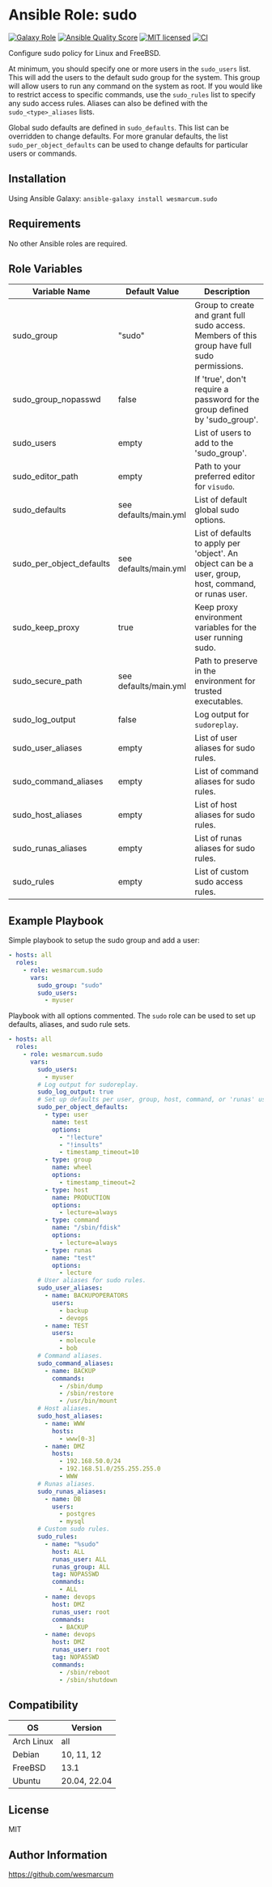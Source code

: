 Ansible Role: sudo
==================
[![Galaxy Role][badge-galaxy]][link-galaxy]
[![Ansible Quality Score][badge-quality]][link-galaxy]
[![MIT licensed][badge-license]][link-license]
[![CI][badge-gh-actions]][link-gh-actions]

Configure sudo policy for Linux and FreeBSD.

At minimum, you should specify one or more users in the `sudo_users` list. This will add the users to the default sudo group for the system. This group will allow users to run any command on the system as root. If you would like to restrict access to specific commands, use the `sudo_rules` list to specify any sudo access rules. Aliases can also be defined with the `sudo_<type>_aliases` lists.

Global sudo defaults are defined in `sudo_defaults`. This list can be overridden to change defaults. For more granular defaults, the list `sudo_per_object_defaults` can be used to change defaults for particular users or commands.

Installation
------------

Using Ansible Galaxy: `ansible-galaxy install wesmarcum.sudo`

Requirements
------------

No other Ansible roles are required.

Role Variables
--------------

| Variable Name            | Default Value         | Description                                                                                           |
|--------------------------|-----------------------|-------------------------------------------------------------------------------------------------------|
| sudo_group               | "sudo"                | Group to create and grant full sudo access. Members of this group have full sudo permissions.         |
| sudo_group_nopasswd      | false                 | If 'true', don't require a password for the group defined by 'sudo_group'.                            |
| sudo_users               | empty                 | List of users to add to the 'sudo_group'.                                                             |
| sudo_editor_path         | empty                 | Path to your preferred editor for `visudo`.                                                           |
| sudo_defaults            | see defaults/main.yml | List of default global sudo options.                                                                  |
| sudo_per_object_defaults | see defaults/main.yml | List of defaults to apply per 'object'. An object can be a user, group, host, command, or runas user. |
| sudo_keep_proxy          | true                  | Keep proxy environment variables for the user running sudo.                                           |
| sudo_secure_path         | see defaults/main.yml | Path to preserve in the environment for trusted executables.                                          |
| sudo_log_output          | false                 | Log output for `sudoreplay`.                                                                          |
| sudo_user_aliases        | empty                 | List of user aliases for sudo rules.                                                                  |
| sudo_command_aliases     | empty                 | List of command aliases for sudo rules.                                                               |
| sudo_host_aliases        | empty                 | List of host aliases for sudo rules.                                                                  |
| sudo_runas_aliases       | empty                 | List of runas aliases for sudo rules.                                                                 |
| sudo_rules               | empty                 | List of custom sudo access rules.                                                                     |

Example Playbook
----------------

Simple playbook to setup the sudo group and add a user:
```yaml
- hosts: all
  roles:
    - role: wesmarcum.sudo
      vars:
        sudo_group: "sudo"
        sudo_users:
          - myuser
```

Playbook with all options commented. The `sudo` role can be used to set up defaults, aliases, and sudo rule sets.
```yaml
- hosts: all
  roles:
    - role: wesmarcum.sudo
      vars:
        sudo_users:
          - myuser
        # Log output for sudoreplay.
        sudo_log_output: true
        # Set up defaults per user, group, host, command, or 'runas' user.
        sudo_per_object_defaults:
          - type: user
            name: test
            options:
              - "!lecture"
              - "!insults"
              - timestamp_timeout=10
          - type: group
            name: wheel
            options:
              - timestamp_timeout=2
          - type: host
            name: PRODUCTION
            options:
              - lecture=always
          - type: command
            name: "/sbin/fdisk"
            options:
              - lecture=always
          - type: runas
            name: "test"
            options:
              - lecture
        # User aliases for sudo rules.
        sudo_user_aliases:
          - name: BACKUPOPERATORS
            users:
              - backup
              - devops
          - name: TEST
            users:
              - molecule
              - bob
        # Command aliases.
        sudo_command_aliases:
          - name: BACKUP
            commands:
              - /sbin/dump
              - /sbin/restore
              - /usr/bin/mount
        # Host aliases.
        sudo_host_aliases:
          - name: WWW
            hosts:
              - www[0-3]
          - name: DMZ
            hosts:
              - 192.168.50.0/24
              - 192.168.51.0/255.255.255.0
              - WWW
        # Runas aliases.
        sudo_runas_aliases:
          - name: DB
            users:
              - postgres
              - mysql
        # Custom sudo rules.
        sudo_rules:
          - name: "%sudo"
            host: ALL
            runas_user: ALL
            runas_group: ALL
            tag: NOPASSWD
            commands:
              - ALL
          - name: devops
            host: DMZ
            runas_user: root
            commands:
              - BACKUP
          - name: devops
            host: DMZ
            runas_user: root
            tag: NOPASSWD
            commands:
              - /sbin/reboot
              - /sbin/shutdown
```

Compatibility
-------------

| OS         | Version      |
|------------|--------------|
| Arch Linux | all          |
| Debian     | 10, 11, 12   |
| FreeBSD    | 13.1         |
| Ubuntu     | 20.04, 22.04 |

License
-------

MIT

Author Information
------------------

https://github.com/wesmarcum

[badge-license]: https://img.shields.io/badge/license-MIT-green?
[link-license]: https://github.com/wesmarcum/ansible-role-sudo/blob/main/LICENSE
[badge-gh-actions]: https://github.com/wesmarcum/ansible-role-sudo/workflows/CI/badge.svg?event=push
[link-gh-actions]: https://github.com/wesmarcum/ansible-role-sudo/actions?query=workflow%3ACI
[badge-galaxy]: https://img.shields.io/badge/role-sudo-blue
[link-galaxy]: https://galaxy.ansible.com/wesmarcum/sudo
[badge-quality]: https://img.shields.io/ansible/quality/60854

